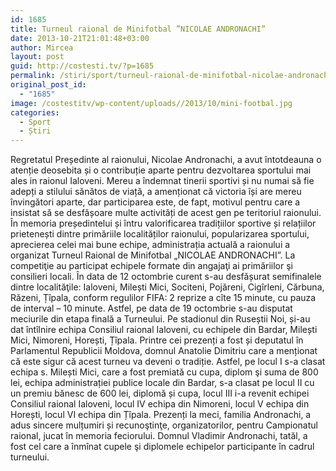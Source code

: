 ```yaml
---
id: 1685
title: Turneul raional de Minifotbal ”NICOLAE ANDRONACHI”
date: 2013-10-21T21:01:48+03:00
author: Mircea
layout: post
guid: http://costesti.tv/?p=1685
permalink: /stiri/sport/turneul-raional-de-minifotbal-nicolae-andronachi/
original_post_id:
  - "1685"
image: /costestitv/wp-content/uploads//2013/10/mini-footbal.jpg
categories:
  - Sport
  - Știri
---
```

Regretatul Președinte al raionului, Nicolae Andronachi, a avut întotdeauna o atenție deosebita și o contribuție aparte pentru dezvoltarea sportului mai ales in raionul Ialoveni. Mereu a îndemnat tinerii sportivi și nu numai să fie adepți a stilului sănătos de viață, a amenționat că victoria își are mereu învingători aparte, dar participarea este, de fapt, motivul pentru care a insistat să se desfășoare multe activități de acest gen pe teritoriul raionului.<!--more--> În memoria președintelui și întru valorificarea tradițiilor sportive și relațiilor prietenești dintre primăriile localităților raionului, popularizarea sportului, aprecierea celei mai bune echipe, administrația actuală a raionului a organizat Turneul Raional de Minifotbal &#8222;NICOLAE ANDRONACHI&#8221;. La competiţie au participat echipele formate din angajaţi ai primăriilor şi consilieri locali. În data de 12 octombrie curent s-au desfășurat semifinalele dintre localităţile: Ialoveni, Milești Mici, Sociteni, Pojăreni, Cigîrleni, Cărbuna, Răzeni, Țîpala, conform regulilor FIFA: 2 reprize a cîte 15 minute, cu pauza de interval &#8211; 10 minute. Astfel, pe data de 19 octombrie s-au disputat meciurile din etapa finală a Turneului. Pe stadionul din Ruseștii Noi, și-au dat întîlnire echipa Consiliul raional Ialoveni, cu echipele din Bardar, Milești Mici, Nimoreni, Horești, Țîpala. Printre cei prezenți a fost și deputatul în Parlamentul Republicii Moldova, domnul Anatolie Dimitriu care a menționat că este sigur că acest turneu va deveni o tradiție. Astfel, pe locul I s-a clasat echipa s. Milești Mici, care a fost premiată cu cupa, diplom şi suma de 800 lei, echipa administrației publice locale din Bardar, s-a clasat pe locul II cu un premiu bănesc de 600 lei, diplomă și cupa, locul III i-a revenit echipei Consiliul raional Ialoveni, locul IV echipa din Nimoreni, locul V echipa din Horești, locul VI echipa din Țîpala. Prezenți la meci, familia Andronachi, a adus sincere mulțumiri și recunoştinţe, organizatorilor, pentru Campionatul raional, jucat în memoria feciorului. Domnul Vladimir Andronachi, tatăl, a fost cel care a înmînat cupele şi diplomele echipelor participante în cadrul turneului.